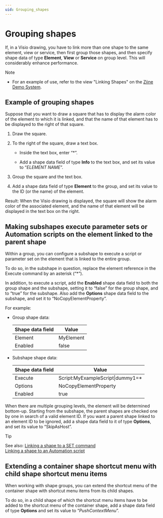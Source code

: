 ```yaml
---
uid: Grouping_shapes
---
```


# Grouping shapes

If, in a Visio drawing, you have to link more than one shape to the same element, view or service, then first group those shapes, and then specify shape data of type **Element**, **View** or **Service** on group level. This will considerably enhance performance.

> [!NOTE]
>
> - For an example of use, refer to the view "Linking Shapes" on the [Ziine Demo System](xref:ZiineDemoSystem).

## Example of grouping shapes

Suppose that you want to draw a square that has to display the alarm color of the element to which it is linked, and that the name of that element has to be displayed to the right of that square.

1. Draw the square.

2. To the right of the square, draw a text box.

   - Inside the text box, enter “\*”.

   - Add a shape data field of type **Info** to the text box, and set its value to “_ELEMENT NAME_”.

3. Group the square and the text box.

4. Add a shape data field of type **Element** to the group, and set its value to the ID (or the name) of the element.

Result: When the Visio drawing is displayed, the square will show the alarm color of the associated element, and the name of that element will be displayed in the text box on the right.

## Making subshapes execute parameter sets or Automation scripts on the element linked to the parent shape

Within a group, you can configure a subshape to execute a script or parameter set on the element that is linked to the entire group.

To do so, in the subshape in question, replace the element reference in the Execute command by an asterisk (“\*”).

In addition, to execute a script, add the **Enabled** shape data field to both the group shape and the subshape, setting it to “false” for the group shape, and to “true” for the subshape. Also add the **Options** shape data field to the subshape, and set it to “NoCopyElementProperty”.

For example:

- Group shape data:

  | Shape data field | Value     |
  | ---------------- | --------- |
  | Element          | MyElement |
  | Enabled          | false     |

- Subshape shape data:

  | Shape data field | Value                             |
  | ---------------- | --------------------------------- |
  | Execute          | Script:MyExampleScript\|dummy1=\* |
  | Options          | NoCopyElementProperty             |
  | Enabled          | true                              |

When there are multiple grouping levels, the element will be determined bottom-up. Starting from the subshape, the parent shapes are checked one by one in search of a valid element ID. If you want a parent shape linked to an element ID to be ignored, add a shape data field to it of type **Options**, and set its value to “SkipAsHost”.

> [!TIP]
> See also:
> [Linking a shape to a SET command](xref:Linking_a_shape_to_a_SET_command)<br> [Linking a shape to an Automation script](xref:Linking_a_shape_to_an_Automation_script)

## Extending a container shape shortcut menu with child shape shortcut menu items

When working with shape groups, you can extend the shortcut menu of the container shape with shortcut menu items from its child shapes.

To do so, in a child shape of which the shortcut menu items have to be added to the shortcut menu of the container shape, add a shape data field of type **Options** and set its value to “_PushContextMenu_”.
